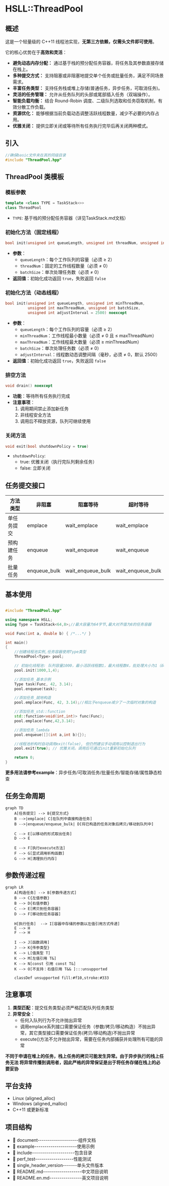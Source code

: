# HSLL::ThreadPool

## 概述

这是一个轻量级的 C++11 线程池实现，**无第三方依赖，仅需头文件即可使用**。

它的核心优势在于**高效和灵活**：
*   **避免动态内存分配：** 通过基于栈的预分配任务容器，将任务及其参数直接存储在栈上。
*   **多种提交方式：** 支持阻塞或非阻塞地提交单个任务或批量任务，满足不同场景需求。
*   **丰富任务类型：** 支持任务栈或堆上存储(普通任务，异步任务，可取消任务)。
*   **灵活的任务管理：** 允许从任务队列的头部或尾部插入任务（双端操作）。
*   **智能负载均衡：** 结合 Round-Robin 调度、二级队列选取和任务窃取机制，有效分散工作负载。
*   **资源优化：** 能够根据当前负载动态调整活跃线程数量，减少不必要的内存占用。
*   **优雅关闭：** 提供立即关闭或等待所有任务执行完毕后再关闭两种模式。

## 引入
```cpp
//确保basic文件夹在其的同级目录
#include "ThreadPool.hpp"
```

## ThreadPool 类模板

### 模板参数
```cpp
template <class TYPE = TaskStack<>>
class ThreadPool
```
- `TYPE`: 基于栈的预分配任务容器（详见TaskStack.md文档）


### 初始化方法（固定线程）
```cpp
bool init(unsigned int queueLength, unsigned int threadNum, unsigned int batchSize) noexcept
```
- **参数**：
  - `queueLength`：每个工作队列的容量（必须 ≥ 2）
  - `threadNum`：固定的工作线程数量（必须 ≠ 0）
  - `batchSize`：单次处理任务数（必须 ≠ 0）
- **返回值**：初始化成功返回 `true`，失败返回 `false`

### 初始化方法（动态线程）
```cpp
bool init(unsigned int queueLength, unsigned int minThreadNum,
          unsigned int maxThreadNum, unsigned int batchSize,
          unsigned int adjustInterval = 2500) noexcept
```
- **参数**：
  - `queueLength`：每个工作队列的容量（必须 ≥ 2）
  - `minThreadNum`：工作线程最小数量（必须 ≠ 0 且 ≤ maxThreadNum）
  - `maxThreadNum`：工作线程最大数量（必须 ≥ minThreadNum）
  - `batchSize`：单次处理任务数（必须 ≠ 0）
  - `adjustInterval`：线程数动态调整间隔（毫秒，必须 ≠ 0，默认 2500）
- **返回值**：初始化成功返回 `true`，失败返回 `false`

### 排空方法
```cpp
void drain() noexcept
```
- **功能**：等待所有任务执行完成
- **注意事项**：
  1. 调用期间禁止添加新任务
  2. 非线程安全方法
  3. 调用后不释放资源，队列可继续使用

### 关闭方法
```cpp
void exit(bool shutdownPolicy = true)
```
- `shutdownPolicy`: 
  - true: 优雅关闭（执行完队列剩余任务）
  - false: 立即关闭

## 任务提交接口

| 方法类型      | 非阻塞      | 阻塞等待    | 超时等待      |
|-------------|------------|------------|--------------|
| 单任务提交    | emplace    | wait_emplace| wait_emplace |
| 预构建任务   | enqueue     | wait_enqueue| wait_enqueue  |
| 批量任务     | enqueue_bulk| wait_enqueue_bulk | wait_enqueue_bulk |


## 基本使用
```cpp

#include "ThreadPool.hpp"

using namespace HSLL;
using Type = TaskStack<64,8>;//最大容量为64字节,最大对齐值为8的任务容器

void Func(int a, double b) { /*...*/ }

int main()
{
    //创建线程池实例,任务容器使用Type类型
    ThreadPool<Type> pool;

    // 初始化线程池: 队列容量1000，最小活跃线程数1，最大线程数4，批处理大小为1（default）
    pool.init(1000,1,4); 

    //添加任务_基本示例
    Type task(Func, 42, 3.14);
    pool.enqueue(task);

    //添加任务_就地构造
    pool.emplace(Func, 42, 3.14);//相比于enqueue减少了一次临时对象的构造

    //添加任务_std::function
    std::function<void(int,int)> func(Func);
    pool.emplace(func,42,3.14);

    //添加任务_lambda
    pool.enqueue([](int a,int b){});

    //线程池析构时自动调用exit(false), 但仍然建议手动调用以控制退出行为
    pool.exit(true); // 优雅关闭。调用后可通过init重新初始化队列

    return 0;
}
```
**更多用法请参考example**：异步任务/可取消任务/批量任务/智能存储/属性静态检查

## 任务生命周期
```mermaid
graph TD
    A[任务提交] --> B{提交方式}
    B -->|emplace| C[在队列中直接构造任务]
    B -->|enqueue/enqueue_bulk| D[将已构造的任务对象后拷贝/移动到队列中]
    
    C --> E[以移动的形式取出任务]
    D --> E
    
    E --> F[执行execute方法]
    F --> G[显式调用析构函数]
    G --> H[清理执行内存]
```

## 参数传递过程
```mermaid
graph LR
    A[构造任务] --> B[参数传递方式]
    B --> C{左值参数}
    B --> D{右值参数}
    C --> E[拷贝到任务容器]
    D --> F[移动到任务容器]
    
    H[执行任务]  --> I[容器中存储的参数以左值引用方式传递]
    E --> H
    F --> H
    
    I --> J[函数调用]
    J --> K{传参类型}
    K --> L[值类型 T]
    K --> M[左值引用 T&]
    K --> N[const 引用 const T&]
    K --> O[不支持：右值引用 T&& ]:::unsupported
    
    classDef unsupported fill:#f10,stroke:#333
```

## 注意事项
1. **类型匹配**：提交任务类型必须严格匹配队列任务类型
2. **异常安全**：
   - 任何入队列行为不允许抛出异常
   - 调用emplace系列接口需要保证任务（参数/拷贝/移动构造）不抛出异常，其它类型接口需要保证任务(拷贝/移动构造)不抛出异常
   - execute()方法不允许抛出异常，需要在任务内部捕获并处理所有可能的异常
     
**不同于申请在堆上的任务，栈上任务的拷贝可能发生异常。由于异步执行的栈上任务无法
将异常传播到调用者，因此严格的异常保证是出于将任务存储在栈上的必要妥协**

## 平台支持
- Linux (aligned_alloc)
- Windows (aligned_malloc)
- C++11 或更新标准

## 项目结构

- 📂 document--------------------组件文档
- 📂 example---------------------使用示例
- 📂 include---------------------包含目录
- 📂 perf_test-------------------性能测试
- 📂 single_header_version-------单头文件版本
- 📄 README.md-------------------中文项目说明
- 📄 README.en.md----------------英文项目说明